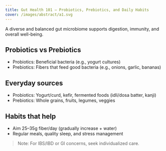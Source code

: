 ```yaml
---
title: Gut Health 101 – Probiotics, Prebiotics, and Daily Habits
cover: /images/abstract/a1.svg
---
```


A diverse and balanced gut microbiome supports digestion, immunity, and overall well-being.

## Probiotics vs Prebiotics
- Probiotics: Beneficial bacteria (e.g., yogurt cultures)
- Prebiotics: Fibers that feed good bacteria (e.g., onions, garlic, bananas)

## Everyday sources
- Probiotics: Yogurt/curd, kefir, fermented foods (idli/dosa batter, kanji)
- Prebiotics: Whole grains, fruits, legumes, veggies

## Habits that help
- Aim 25–35g fiber/day (gradually increase + water)
- Regular meals, quality sleep, and stress management

> Note: For IBS/IBD or GI concerns, seek individualized care.
